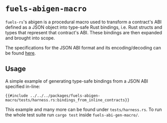 # `fuels-abigen-macro`

`fuels-rs`'s abigen is a procedural macro used to transform a contract's ABI defined as a JSON object into type-safe Rust bindings, i.e. Rust structs and types that represent that contract's ABI. These bindings are then expanded and brought into scope.

The specifications for the JSON ABI format and its encoding/decoding can be found [here](https://github.com/FuelLabs/fuel-specs/blob/master/specs/protocol/abi.md#json-abi-format).

## Usage

A simple example of generating type-safe bindings from a JSON ABI specified in-line:

```rust,ignore
{{#include ../../../packages/fuels-abigen-macro/tests/harness.rs:bindings_from_inline_contracts}}
```

This example and many more can be found under `tests/harness.rs`. To run the whole test suite run `cargo test` inside `fuels-abi-gen-macro/`.
